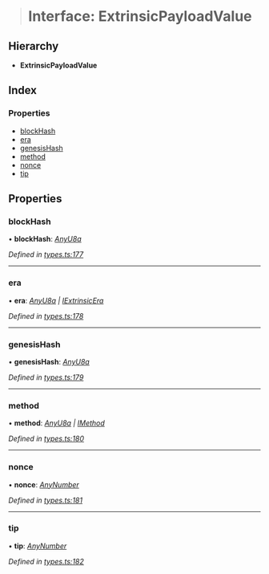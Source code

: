 > # Interface: ExtrinsicPayloadValue

## Hierarchy

* **ExtrinsicPayloadValue**

## Index

### Properties

* [blockHash](_types_.extrinsicpayloadvalue.md#blockhash)
* [era](_types_.extrinsicpayloadvalue.md#era)
* [genesisHash](_types_.extrinsicpayloadvalue.md#genesishash)
* [method](_types_.extrinsicpayloadvalue.md#method)
* [nonce](_types_.extrinsicpayloadvalue.md#nonce)
* [tip](_types_.extrinsicpayloadvalue.md#tip)

## Properties

###  blockHash

• **blockHash**: *[AnyU8a](../modules/_types_.md#anyu8a)*

*Defined in [types.ts:177](https://github.com/polkadot-js/api/blob/09ee77d/packages/types/src/types.ts#L177)*

___

###  era

• **era**: *[AnyU8a](../modules/_types_.md#anyu8a) | [IExtrinsicEra](_types_.iextrinsicera.md)*

*Defined in [types.ts:178](https://github.com/polkadot-js/api/blob/09ee77d/packages/types/src/types.ts#L178)*

___

###  genesisHash

• **genesisHash**: *[AnyU8a](../modules/_types_.md#anyu8a)*

*Defined in [types.ts:179](https://github.com/polkadot-js/api/blob/09ee77d/packages/types/src/types.ts#L179)*

___

###  method

• **method**: *[AnyU8a](../modules/_types_.md#anyu8a) | [IMethod](_types_.imethod.md)*

*Defined in [types.ts:180](https://github.com/polkadot-js/api/blob/09ee77d/packages/types/src/types.ts#L180)*

___

###  nonce

• **nonce**: *[AnyNumber](../modules/_types_.md#anynumber)*

*Defined in [types.ts:181](https://github.com/polkadot-js/api/blob/09ee77d/packages/types/src/types.ts#L181)*

___

###  tip

• **tip**: *[AnyNumber](../modules/_types_.md#anynumber)*

*Defined in [types.ts:182](https://github.com/polkadot-js/api/blob/09ee77d/packages/types/src/types.ts#L182)*